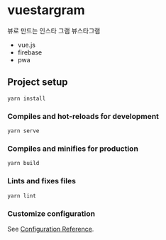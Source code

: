 # vuestargram
뷰로 만드는 인스타 그램 뷰스타그램
* vue.js
* firebase
* pwa


## Project setup
```
yarn install
```

### Compiles and hot-reloads for development
```
yarn serve
```

### Compiles and minifies for production
```
yarn build
```

### Lints and fixes files
```
yarn lint
```

### Customize configuration
See [Configuration Reference](https://cli.vuejs.org/config/).
